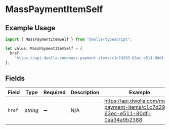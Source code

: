 # MassPaymentItemSelf

## Example Usage

```typescript
import { MassPaymentItemSelf } from "dwolla-typescript";

let value: MassPaymentItemSelf = {
  href:
    "https://api.dwolla.com/mass-payment-items/c1c7d293-63ec-e511-80df-0aa34a9b2388",
};
```

## Fields

| Field                                                                          | Type                                                                           | Required                                                                       | Description                                                                    | Example                                                                        |
| ------------------------------------------------------------------------------ | ------------------------------------------------------------------------------ | ------------------------------------------------------------------------------ | ------------------------------------------------------------------------------ | ------------------------------------------------------------------------------ |
| `href`                                                                         | *string*                                                                       | :heavy_minus_sign:                                                             | N/A                                                                            | https://api.dwolla.com/mass-payment-items/c1c7d293-63ec-e511-80df-0aa34a9b2388 |